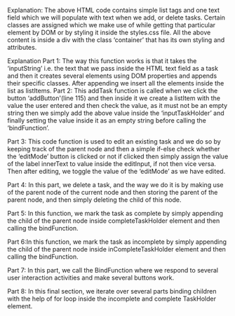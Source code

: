 Explanation: 
The above HTML code contains simple list tags and one text field which we will populate with text when we add, or delete tasks. Certain classes are assigned which we make use of while getting that particular element by DOM or by styling it inside the styles.css file. All the above content is inside a div with the class ‘container’ that has its own styling and attributes.

Explanation
Part 1: The way this function works is that it takes the ‘inputString’ i.e. the text that we pass inside the HTML text field as a task and then it creates several elements using DOM properties and appends their specific classes. After appending we insert all the elements inside the list as listItems.
Part 2: This addTask function is called when we click the button ‘addButton'(line 115) and then inside it we create a listItem with the value the user entered and then check the value, as it must not be an empty string then we simply add the above value inside the ‘inputTaskHolder’ and finally setting the value inside it as an empty string before calling the ‘bindFunction’.

Part 3: This code function is used to edit an existing task and we do so by keeping track of the parent node and then a simple if-else check whether the ‘editMode’ button is clicked or not if clicked then simply assign the value of the label innerText to value inside the editInput, if not then vice versa. Then after editing, we toggle the value of the ‘editMode’ as we have edited.

Part 4: In this part, we delete a task, and the way we do it is by making use of the parent node of the current node and then storing the parent of the parent node, and then simply deleting the child of this node.

Part 5: In this function, we mark the task as complete by simply appending the child of the parent node inside completeTaskHolder element and then calling the bindFunction.

Part 6:In this function, we mark the task as incomplete by simply appending the child of the parent node inside inCompleteTaskHolder element and then calling the bindFunction.

Part 7: In this part, we call the BindFunction where we respond to several user interaction activities and make several buttons work.

Part 8: In this final section, we iterate over several parts binding children with the help of for loop inside the incomplete and complete TaskHolder element.
